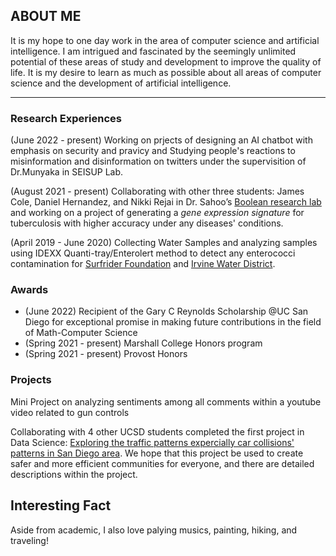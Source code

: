## ABOUT ME

It is my hope to one day work in the area of computer science and artificial intelligence. I am intrigued and fascinated by the seemingly unlimited potential of these areas of study and development to improve the quality of life. It is my desire to learn as much as possible about all areas of computer science and the development of artificial intelligence.

---

### Research Experiences
(June 2022 - present)
Working on prjects of designing an AI chatbot with emphasis on security and pravicy and Studying people's reactions to misinformation and disinformation on twitters under the supervisition of Dr.Munyaka in SEISUP Lab. 

(August 2021 - present)
Collaborating with other three students: James Cole, Daniel Hernandez, and Nikki Rejai in Dr. Sahoo’s [Boolean research lab](https://sites.google.com/view/debashis-sahoo) and working on a project of generating a *gene expression signature* for tuberculosis with higher accuracy under any diseases' conditions. 

(April 2019 - June 2020)
Collecting Water Samples and analyzing samples using IDEXX Quanti-tray/Enterolert method to detect any enterococci contamination for [Surfrider Foundation](https://www.surfrider.org/) and [Irvine Water District](https://www.irwd.com/).
 
### Awards 
- (June 2022) Recipient of the Gary C Reynolds Scholarship @UC San Diego for exceptional promise in making future contributions in the field of Math-Computer Science 
- (Spring 2021 - present) Marshall College Honors program
- (Spring 2021 - present) Provost Honors 

### Projects
Mini Project on analyzing sentiments among all comments within a youtube video related to gun controls 

Collaborating with 4 other UCSD students completed the first project in Data Science: [Exploring the traffic patterns expercially car collisions' patterns in San Diego area](). We hope that this project be used to create safer and more efficient communities for everyone, and there are detailed descriptions within the project. 

## Interesting Fact
Aside from academic, I also love palying musics, painting, hiking, and traveling!



